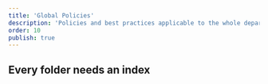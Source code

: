 ```yaml
---
title: 'Global Policies'
description: 'Policies and best practices applicable to the whole department'
order: 10
publish: true
---
```


## Every folder needs an index

